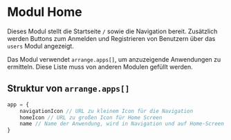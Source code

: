 # Modul Home

Dieses Modul stellt die Startseite `/` sowie die Navigation bereit.
Zusätzlich werden Buttons zum Anmelden und Registrieren von Benutzern über das `users` Modul angezeigt.

Das Modul verwendet `arrange.apps[]`, um anzuzeigende Anwendungen zu ermitteln.
Diese Liste muss von anderen Modulen gefüllt werden.

## Struktur von `arrange.apps[]`

```js
app = {
    navigationIcon // URL zu kleinem Icon für die Navigation
    homeIcon // URL zu großen Icon für Home Screen
    name // Name der Anwendung, wird in Navigation und auf Home-Screen angezeigt
}
```